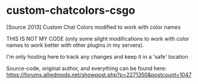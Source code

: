 # custom-chatcolors-csgo
[Source 2013] Custom Chat Colors modified to work with color names

THIS IS NOT MY CODE (only some slight modifications to work with color names to work better with other plugins in my servers).

I'm only hosting here to track any changes and keep it in a 'safe' location

Source-code, original author, and everything can be found here: https://forums.alliedmods.net/showpost.php?p=2271350&postcount=1047
